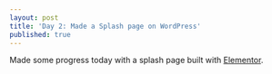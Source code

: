 ```yaml
---
layout: post
title: 'Day 2: Made a Splash page on WordPress'
published: true
---
```


Made some progress today with a splash page built with <a href="https://my.elementor.com/">Elementor</a>.
